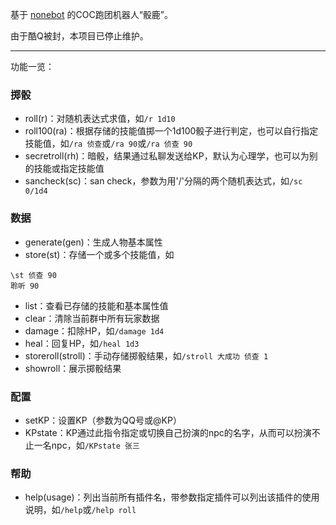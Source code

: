基于 [nonebot](https://github.com/nonebot/nonebot) 的COC跑团机器人“骰鹿”。

由于酷Q被封，本项目已停止维护。

---

功能一览：

### 掷骰
- roll(r)：对随机表达式求值，如`/r 1d10`
- roll100(ra)：根据存储的技能值掷一个1d100骰子进行判定，也可以自行指定技能值，如`/ra 侦查`或`/ra 90`或`/ra 侦查 90`
- secretroll(rh)：暗骰，结果通过私聊发送给KP，默认为心理学，也可以为别的技能或指定技能值
- sancheck(sc)：san check，参数为用'/'分隔的两个随机表达式，如`/sc 0/1d4`

### 数据
- generate(gen)：生成人物基本属性
- store(st)：存储一个或多个技能值，如
```
\st 侦查 90
聆听 90
```
- list：查看已存储的技能和基本属性值
- clear：清除当前群中所有玩家数据
- damage：扣除HP，如`/damage 1d4`
- heal：回复HP，如`/heal 1d3`
- storeroll(stroll)：手动存储掷骰结果，如`/stroll 大成功 侦查 1`
- showroll：展示掷骰结果

### 配置
- setKP：设置KP（参数为QQ号或@KP）
- KPstate：KP通过此指令指定或切换自己扮演的npc的名字，从而可以扮演不止一名npc，如`/KPstate 张三`

### 帮助
- help(usage)：列出当前所有插件名，带参数指定插件可以列出该插件的使用说明，如`/help`或`/help roll`
